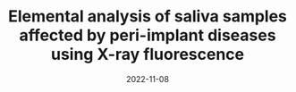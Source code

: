 ---
title: "Elemental analysis of saliva samples affected by peri-implant diseases using X-ray fluorescence" # This is the "Presented work"
collection: talks
type: "Poster Presentation" # <--- NEW FIELD: Add 'Oral Presentation' or 'Poster Presentation'
authors: "João M. F. Lopes; Avacir C. Andrello; Italo J. V. Netto" # <--- NEW FIELD: Add authors
permalink: /talks/2022-11-08-IIIINCT
venue: "III INCT-FNA Symposyum" # <--- This is the Conference Name
date: 2022-11-08
location: "Niterói, Brazil" # <--- This is the City, Country
---